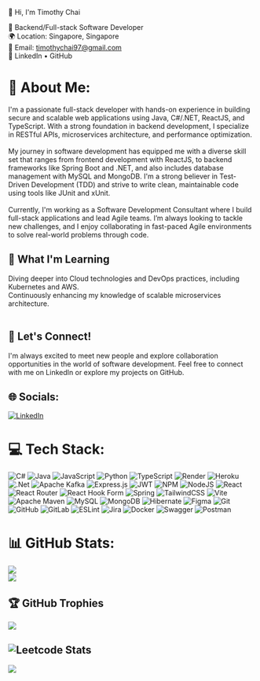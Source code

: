 👋 Hi, I'm Timothy Chai

🎯 Backend/Full-stack Software Developer <br> 🌍 Location: Singapore, Singapore <br> 📧 Email: timothychai97@gmail.com <br> 🔗 LinkedIn • GitHub

# 🚀 About Me:
I'm a passionate full-stack developer with hands-on experience in building secure and scalable web applications using Java, C#/.NET, ReactJS, and TypeScript. With a strong foundation in backend development, I specialize in RESTful APIs, microservices architecture, and performance optimization.
<br><br>My journey in software development has equipped me with a diverse skill set that ranges from frontend development with ReactJS, to backend frameworks like Spring Boot and .NET, and also includes database management with MySQL and MongoDB. I'm a strong believer in Test-Driven Development (TDD) and strive to write clean, maintainable code using tools like JUnit and xUnit.
<br><br>Currently, I'm working as a Software Development Consultant where I build full-stack applications and lead Agile teams. I’m always looking to tackle new challenges, and I enjoy collaborating in fast-paced Agile environments to solve real-world problems through code.
<!--
<br><br>🛠️ Technologies & Skills<br><br>Languages & Frameworks:<br><br>    Java, C#, Python, JavaScript, TypeScript<br>    Spring Boot, .NET Framework, ASP.NET, ReactJS, Thymeleaf<br><br>Backend:<br><br>    RESTful APIs, Spring Web, Spring Security, .NET Architecture, Microservices, Apache Kafka<br><br>Frontend:<br><br>    ReactJS, HTML, CSS, JavaScript<br><br>Databases:<br><br>    MySQL, MongoDB<br><br>Tools & Methodologies:<br><br>    Docker, Git, Postman, Jira<br>    TDD with JUnit, xUnit<br>    Agile Methodologies (Scrum, Kanban)<br><br>🔥 Projects<br>StreamHub – Video Streaming Application<br><br>    Tech Stack: ReactJS, TypeScript, Java, Spring Boot, WebSocket, Apache Kafka, MySQL, MongoDB<br>    Built a live video streaming platform allowing users to create and join watch parties in real-time.<br>    Integrated WebSocket for real-time messaging and Apache Kafka for service decoupling, ensuring the app handles hundreds of concurrent users smoothly.<br><br>Visitor Registration System<br><br>    Tech Stack: ReactJS, JavaScript, Java, Spring Boot, MySQL<br>    Developed an event management system with unique barcodes for check-in, ensuring seamless user experience.<br>    Focused on performance, achieving 90% test coverage using JUnit for high code quality.<br><br>Full Stack Compliance Tracker System<br><br>    Tech Stack: C#, .NET Framework, MySQL, ASP.NET<br>    Designed and implemented a compliance system handling 10,000+ records, reducing load time by 15% through performance testing with xUnit.<br><br>Credit-O-Cube: Full Stack Banking Application<br><br>    Tech Stack: Spring Boot, Java, Spring Web, Thymeleaf, MySQL<br>    Created a secure banking application with Spring Security for authentication and dynamic content rendering using Thymeleaf.<br>    Led a Scrum team, improving customer engagement by 20% through a more intuitive user experience.<br><br>
-->

## 🌱 What I'm Learning   
Diving deeper into Cloud technologies and DevOps practices, including Kubernetes and AWS.<br>    Continuously enhancing my knowledge of scalable microservices architecture.<br><br>
## 💬 Let's Connect!
I'm always excited to meet new people and explore collaboration opportunities in the world of software development. Feel free to connect with me on LinkedIn or explore my projects on GitHub.


## 🌐 Socials:
[![LinkedIn](https://img.shields.io/badge/LinkedIn-%230077B5.svg?logo=linkedin&logoColor=white)](https://www.linkedin.com/in/timothy-chai/) 

# 💻 Tech Stack:
![C#](https://img.shields.io/badge/c%23-%23239120.svg?style=flat&logo=csharp&logoColor=white) ![Java](https://img.shields.io/badge/java-%23ED8B00.svg?style=flat&logo=openjdk&logoColor=white) ![JavaScript](https://img.shields.io/badge/javascript-%23323330.svg?style=flat&logo=javascript&logoColor=%23F7DF1E) ![Python](https://img.shields.io/badge/python-3670A0?style=flat&logo=python&logoColor=ffdd54) ![TypeScript](https://img.shields.io/badge/typescript-%23007ACC.svg?style=flat&logo=typescript&logoColor=white) ![Render](https://img.shields.io/badge/Render-%46E3B7.svg?style=flat&logo=render&logoColor=white) ![Heroku](https://img.shields.io/badge/heroku-%23430098.svg?style=flat&logo=heroku&logoColor=white) ![.Net](https://img.shields.io/badge/.NET-5C2D91?style=flat&logo=.net&logoColor=white) ![Apache Kafka](https://img.shields.io/badge/Apache%20Kafka-000?style=flat&logo=apachekafka) ![Express.js](https://img.shields.io/badge/express.js-%23404d59.svg?style=flat&logo=express&logoColor=%2361DAFB) ![JWT](https://img.shields.io/badge/JWT-black?style=flat&logo=JSON%20web%20tokens) ![NPM](https://img.shields.io/badge/NPM-%23CB3837.svg?style=flat&logo=npm&logoColor=white) ![NodeJS](https://img.shields.io/badge/node.js-6DA55F?style=flat&logo=node.js&logoColor=white) ![React](https://img.shields.io/badge/react-%2320232a.svg?style=flat&logo=react&logoColor=%2361DAFB) ![React Router](https://img.shields.io/badge/React_Router-CA4245?style=flat&logo=react-router&logoColor=white) ![React Hook Form](https://img.shields.io/badge/React%20Hook%20Form-%23EC5990.svg?style=flat&logo=reacthookform&logoColor=white) ![Spring](https://img.shields.io/badge/spring-%236DB33F.svg?style=flat&logo=spring&logoColor=white) ![TailwindCSS](https://img.shields.io/badge/tailwindcss-%2338B2AC.svg?style=flat&logo=tailwind-css&logoColor=white) ![Vite](https://img.shields.io/badge/vite-%23646CFF.svg?style=flat&logo=vite&logoColor=white) ![Apache Maven](https://img.shields.io/badge/Apache%20Maven-C71A36?style=flat&logo=Apache%20Maven&logoColor=white) ![MySQL](https://img.shields.io/badge/mysql-4479A1.svg?style=flat&logo=mysql&logoColor=white) ![MongoDB](https://img.shields.io/badge/MongoDB-%234ea94b.svg?style=flat&logo=mongodb&logoColor=white) ![Hibernate](https://img.shields.io/badge/Hibernate-59666C?style=flat&logo=Hibernate&logoColor=white) ![Figma](https://img.shields.io/badge/figma-%23F24E1E.svg?style=flat&logo=figma&logoColor=white) ![Git](https://img.shields.io/badge/git-%23F05033.svg?style=flat&logo=git&logoColor=white) ![GitHub](https://img.shields.io/badge/github-%23121011.svg?style=flat&logo=github&logoColor=white) ![GitLab](https://img.shields.io/badge/gitlab-%23181717.svg?style=flat&logo=gitlab&logoColor=white) ![ESLint](https://img.shields.io/badge/ESLint-4B3263?style=flat&logo=eslint&logoColor=white) ![Jira](https://img.shields.io/badge/jira-%230A0FFF.svg?style=flat&logo=jira&logoColor=white) ![Docker](https://img.shields.io/badge/docker-%230db7ed.svg?style=flat&logo=docker&logoColor=white) ![Swagger](https://img.shields.io/badge/-Swagger-%23Clojure?style=flat&logo=swagger&logoColor=white) ![Postman](https://img.shields.io/badge/Postman-FF6C37?style=flat&logo=postman&logoColor=white)
# 📊 GitHub Stats:
<!-- ![](https://github-readme-stats.vercel.app/api?username=tchai17&theme=tokyonight&hide_border=false&include_all_commits=true&count_private=true)<br/> -->
![](https://github-readme-streak-stats.herokuapp.com/?user=tchai17&theme=tokyonight&hide_border=false)<br/>
![](https://github-readme-stats.vercel.app/api/top-langs/?username=tchai17&theme=tokyonight&hide_border=false&include_all_commits=true&count_private=true&layout=compact)

## 🏆 GitHub Trophies
![](https://github-profile-trophy.vercel.app/?username=tchai17&theme=dracula&no-frame=false&no-bg=true&margin-w=4)


![Leetcode Stats](https://leetcard.jacoblin.cool/teemo_17?ext=heatmap)
---
[![](https://visitcount.itsvg.in/api?id=tchai17&icon=9&color=6)](https://visitcount.itsvg.in)

